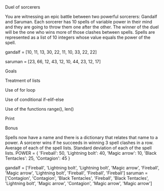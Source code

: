 Duel of sorcerers

You are witnessing an epic battle between two powerful sorcerers: Gandalf and Saruman. Each sorcerer has 10 spells of variable power in their mind and they are going to throw them one after the other. The winner of the duel will be the one who wins more of those clashes between spells. Spells are represented as a list of 10 integers whose value equals the power of the spell.

gandalf = [10, 11, 13, 30, 22, 11, 10, 33, 22, 22]

saruman = [23, 66, 12, 43, 12, 10, 44, 23, 12, 17]

Goals

Treatment of lists

Use of for loop

Use of conditional if-elif-else

Use of the functions range(), len()

Print

Bonus

Spells now have a name and there is a dictionary that relates that name to a power.
A sorcerer wins if he succeeds in winning 3 spell clashes in a row.
Average of each of the spell lists.
Standard deviation of each of the spell lists.
POWER = {
    'Fireball': 50, 
    'Lightning bolt': 40, 
    'Magic arrow': 10, 
    'Black Tentacles': 25, 
    'Contagion': 45
}

gandalf = ['Fireball', 'Lightning bolt', 'Lightning bolt', 'Magic arrow', 'Fireball', 
           'Magic arrow', 'Lightning bolt', 'Fireball', 'Fireball', 'Fireball']
saruman = ['Contagion', 'Contagion', 'Black Tentacles', 'Fireball', 'Black Tentacles', 
           'Lightning bolt', 'Magic arrow', 'Contagion', 'Magic arrow', 'Magic arrow']
